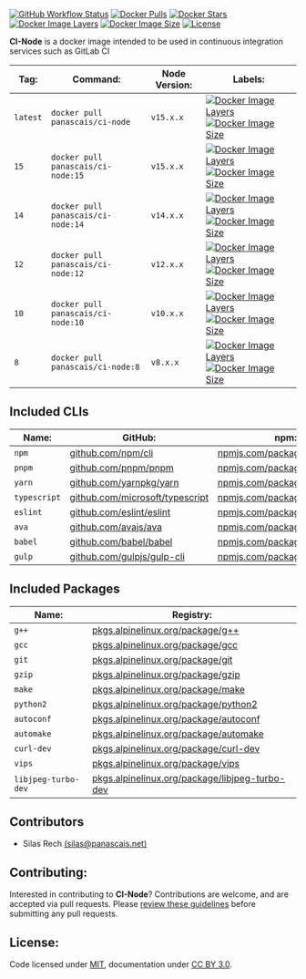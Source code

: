 [![GitHub Workflow Status](https://img.shields.io/github/workflow/status/panascais-docker/ci-node/main?style=flat-square)](https://github.com/panascais-docker/ci-node/actions?query=workflow%3Amain)
[![Docker Pulls](https://img.shields.io/docker/pulls/panascais/ci-node.svg?style=flat-square)](https://hub.docker.com/r/panascais/ci-node)
[![Docker Stars](https://img.shields.io/docker/stars/panascais/ci-node.svg?style=flat-square)](https://hub.docker.com/r/panascais/ci-node)
[![Docker Image Layers](https://img.shields.io/microbadger/layers/panascais/ci-node.svg?style=flat-square)](https://microbadger.com/images/panascais/ci-node)
[![Docker Image Size](https://img.shields.io/microbadger/image-size/panascais/ci-node.svg?style=flat-square)](https://microbadger.com/images/panascais/ci-node)
[![License](https://img.shields.io/github/license/panascais-docker/ci-node.svg?style=flat-square)](https://hub.docker.com/r/panascais/ci-node)

**CI-Node** is a docker image intended to be used in continuous integration services such as GitLab CI

| **Tag:** | **Command:**                       | **Node Version:** | **Labels:**                                                                                                                                                                                                                                                                                                                                 |
|----------|------------------------------------|-------------------|---------------------------------------------------------------------------------------------------------------------------------------------------------------------------------------------------------------------------------------------------------------------------------------------------------------------------------------------|
| `latest` | `docker pull panascais/ci-node`    | `v15.x.x`         | [![Docker Image Layers](https://img.shields.io/microbadger/layers/panascais/ci-node/latest.svg?style=flat-square)](https://microbadger.com/images/panascais/ci-node) [![Docker Image Size](https://img.shields.io/microbadger/image-size/panascais/ci-node/latest.svg?style=flat-square)](https://microbadger.com/images/panascais/ci-node) |
| `15`     | `docker pull panascais/ci-node:15` | `v15.x.x`         | [![Docker Image Layers](https://img.shields.io/microbadger/layers/panascais/ci-node/15.svg?style=flat-square)](https://microbadger.com/images/panascais/ci-node) [![Docker Image Size](https://img.shields.io/microbadger/image-size/panascais/ci-node/14.svg?style=flat-square)](https://microbadger.com/images/panascais/ci-node)         |
| `14`     | `docker pull panascais/ci-node:14` | `v14.x.x`         | [![Docker Image Layers](https://img.shields.io/microbadger/layers/panascais/ci-node/14.svg?style=flat-square)](https://microbadger.com/images/panascais/ci-node) [![Docker Image Size](https://img.shields.io/microbadger/image-size/panascais/ci-node/14.svg?style=flat-square)](https://microbadger.com/images/panascais/ci-node)         |
| `12`     | `docker pull panascais/ci-node:12` | `v12.x.x`         | [![Docker Image Layers](https://img.shields.io/microbadger/layers/panascais/ci-node/12.svg?style=flat-square)](https://microbadger.com/images/panascais/ci-node) [![Docker Image Size](https://img.shields.io/microbadger/image-size/panascais/ci-node/12.svg?style=flat-square)](https://microbadger.com/images/panascais/ci-node)         |
| `10`     | `docker pull panascais/ci-node:10` | `v10.x.x`         | [![Docker Image Layers](https://img.shields.io/microbadger/layers/panascais/ci-node/10.svg?style=flat-square)](https://microbadger.com/images/panascais/ci-node) [![Docker Image Size](https://img.shields.io/microbadger/image-size/panascais/ci-node/10.svg?style=flat-square)](https://microbadger.com/images/panascais/ci-node)         |
| `8`      | `docker pull panascais/ci-node:8`  | `v8.x.x`          | [![Docker Image Layers](https://img.shields.io/microbadger/layers/panascais/ci-node/8.svg?style=flat-square)](https://microbadger.com/images/panascais/ci-node) [![Docker Image Size](https://img.shields.io/microbadger/image-size/panascais/ci-node/8.svg?style=flat-square)](https://microbadger.com/images/panascais/ci-node)           |

## Included CLIs

| **Name:**    | **GitHub:**                                                                | **npm:**                                                                 |
|--------------|----------------------------------------------------------------------------|--------------------------------------------------------------------------|
| `npm`        | [github.com/npm/cli](https://github.com/npm/cli)                           | [npmjs.com/package/npm](https://www.npmjs.com/package/npm)               |
| `pnpm`       | [github.com/pnpm/pnpm](https://github.com/pnpm/pnpm)                       | [npmjs.com/package/pnpm](https://www.npmjs.com/package/pnpm)             |
| `yarn`       | [github.com/yarnpkg/yarn](https://github.com/yarnpkg/yarn)                 | [npmjs.com/package/yarn](https://www.npmjs.com/package/yarn)             |
| `typescript` | [github.com/microsoft/typescript](https://github.com/Microsoft/TypeScript) | [npmjs.com/package/typescript](https://www.npmjs.com/package/typescript) |
| `eslint`     | [github.com/eslint/eslint](https://github.com/eslint/eslint)               | [npmjs.com/package/eslint](https://www.npmjs.com/package/eslint)         |
| `ava`        | [github.com/avajs/ava](https://github.com/avajs/ava)                       | [npmjs.com/package/ava](https://www.npmjs.com/package/ava)               |
| `babel`      | [github.com/babel/babel](https://github.com/babel/babel)                   | [npmjs.com/package/@babel/cli](https://www.npmjs.com/package/@babel/cli) |
| `gulp`       | [github.com/gulpjs/gulp-cli](https://github.com/gulpjs/gulp-cli)           | [npmjs.com/package/gulp-cli](https://www.npmjs.com/package/gulp-cli)     |

## Included Packages

| **Name:**  | **Registry:**                                                                                                                      |
|------------|------------------------------------------------------------------------------------------------------------------------------------|
| `g++`               | [pkgs.alpinelinux.org/package/g++](https://pkgs.alpinelinux.org/package/edge/main/x86_64/g++)                             |
| `gcc`               | [pkgs.alpinelinux.org/package/gcc](https://pkgs.alpinelinux.org/package/edge/main/x86_64/gcc)                             |
| `git`               | [pkgs.alpinelinux.org/package/git](https://pkgs.alpinelinux.org/package/edge/main/x86_64/git)                             |
| `gzip`              | [pkgs.alpinelinux.org/package/gzip](https://pkgs.alpinelinux.org/package/edge/main/x86_64/gzip)                           |
| `make`              | [pkgs.alpinelinux.org/package/make](https://pkgs.alpinelinux.org/package/edge/main/x86_64/make)                           |
| `python2`           | [pkgs.alpinelinux.org/package/python2](https://pkgs.alpinelinux.org/package/edge/main/x86_64/python2)                     |
| `autoconf`          | [pkgs.alpinelinux.org/package/autoconf](https://pkgs.alpinelinux.org/package/edge/main/x86_64/autoconf)                   |
| `automake`          | [pkgs.alpinelinux.org/package/automake](https://pkgs.alpinelinux.org/package/edge/main/x86_64/automake)                   |
| `curl-dev`          | [pkgs.alpinelinux.org/package/curl-dev](https://pkgs.alpinelinux.org/package/edge/main/x86_64/curl-dev)                   |
| `vips`              | [pkgs.alpinelinux.org/package/vips](https://pkgs.alpinelinux.org/package/edge/testing/x86_64/vips)                        |
| `libjpeg-turbo-dev` | [pkgs.alpinelinux.org/package/libjpeg-turbo-dev](https://pkgs.alpinelinux.org/package/edge/main/x86_64/libjpeg-turbo-dev) |

## Contributors

 - Silas Rech [(silas@panascais.net)](mailto:silas@panascais.net)

## Contributing:

Interested in contributing to **CI-Node**? Contributions are welcome, and are accepted via pull requests. Please [review these guidelines](contributing.md) before submitting any pull requests.

## License:
Code licensed under [MIT](license.md), documentation under [CC BY 3.0](https://creativecommons.org/licenses/by/3.0/).
